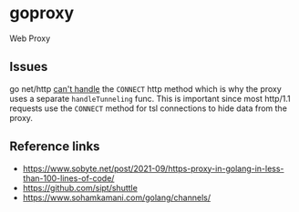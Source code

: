 # goproxy
Web Proxy

## Issues
go net/http [can't handle](https://github.com/golang/go/issues/17227) the `CONNECT` http method which is why the proxy uses a separate `handleTunneling` func. This is important since most http/1.1 requests use the `CONNECT` method for tsl connections to hide data from the proxy.


## Reference links
- https://www.sobyte.net/post/2021-09/https-proxy-in-golang-in-less-than-100-lines-of-code/
- https://github.com/sipt/shuttle
- https://www.sohamkamani.com/golang/channels/
